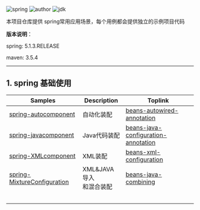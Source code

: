 ![spring](https://img.shields.io/badge/spring-5.1.3.RELEASE-brightgreen.svg)     ![author](https://img.shields.io/badge/author-quhaichuan-orange.svg)     ![jdk](https://img.shields.io/badge/jdk->=1.8-blue.svg)

本项目仓库提供 spring常用应用场景，每个用例都会提供独立的示例项目代码

**版本说明**：

spring:  5.1.3.RELEASE

maven:  3.5.4

---

## 1. spring 基础使用

| Samples                                                      | Description                | Toplink                                                      |
| ------------------------------------------------------------ | -------------------------- | ------------------------------------------------------------ |
| [spring-autocomponent](spring/spring-autocomponent)          | 自动化装配                 | [beans-autowired-annotation](https://docs.spring.io/spring/docs/5.1.13.RELEASE/spring-framework-reference/core.html#beans-autowired-annotation) |
| [spring-javacomponent](spring/spring-javacomponent)          | Java代码装配               | [beans-java-configuration-annotation](https://docs.spring.io/spring/docs/5.1.13.RELEASE/spring-framework-reference/core.html#beans-java-configuration-annotation) |
| [spring-XMLcomponent](spring/spring-XMLcomponent)            | XML装配                    | [beans-xml-configuration](https://docs.spring.io/spring/docs/5.1.13.RELEASE/spring-framework-reference/core.html#beans-factory-class) |
| [spring-MixtureConfiguration](spring/spring-MixtureConfiguration) | XML&JAVA导入<br>和混合装配 | [beans-java-combining](https://docs.spring.io/spring/docs/5.1.13.RELEASE/spring-framework-reference/core.html#beans-java-combining) |
|                                                              |                            |                                                              |
|                                                              |                            |                                                              |
|                                                              |                            |                                                              |
|                                                              |                            |                                                              |
|                                                              |                            |                                                              |

